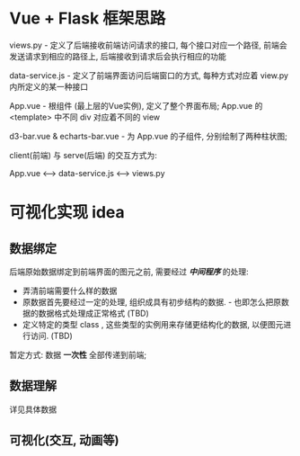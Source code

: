 # Vue + Flask 框架思路
views.py - 定义了后端接收前端访问请求的接口, 每个接口对应一个路径, 前端会发送请求到相应的路径上, 后端接收到请求后会执行相应的功能

data-service.js - 定义了前端界面访问后端窗口的方式, 每种方式对应着 view.py 内所定义的某一种接口

App.vue - 根组件 (最上层的Vue实例), 定义了整个界面布局; App.vue 的 \<template> 中不同 div 对应着不同的 view

d3-bar.vue & echarts-bar.vue - 为 App.vue 的子组件, 分别绘制了两种柱状图;  

client(前端) 与 serve(后端) 的交互方式为:

App.vue <--> data-service.js <--> views.py

# 可视化实现 idea

## 数据绑定
后端原始数据绑定到前端界面的图元之前, 需要经过 ***中间程序*** 的处理:
- 弄清前端需要什么样的数据
- 原数据首先要经过一定的处理, 组织成具有初步结构的数据. - 也即怎么把原数据的数据格式处理成正常格式 (TBD)
- 定义特定的类型 class , 这些类型的实例用来存储更结构化的数据, 以便图元进行访问. (TBD)  

暂定方式: 数据 **一次性** 全部传递到前端;

## 数据理解
详见具体数据

## 可视化(交互, 动画等)